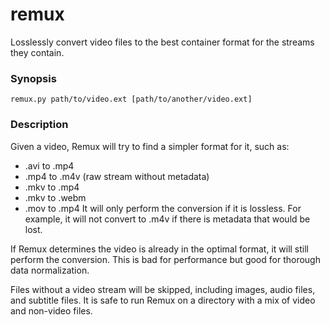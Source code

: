 # remux

Losslessly convert video files to the best container format for the streams they contain.

### Synopsis

`remux.py path/to/video.ext [path/to/another/video.ext]`

### Description

Given a video, Remux will try to find a simpler format for it, such as:
- .avi to .mp4
- .mp4 to .m4v (raw stream without metadata)
- .mkv to .mp4
- .mkv to .webm
- .mov to .mp4
It will only perform the conversion if it is lossless. For example, it will not convert to .m4v if there is metadata that would be lost.

If Remux determines the video is already in the optimal format, it will still perform the conversion. This is bad for performance but good for thorough data normalization.

Files without a video stream will be skipped, including images, audio files, and subtitle files. It is safe to run Remux on a directory with a mix of video and non-video files.

